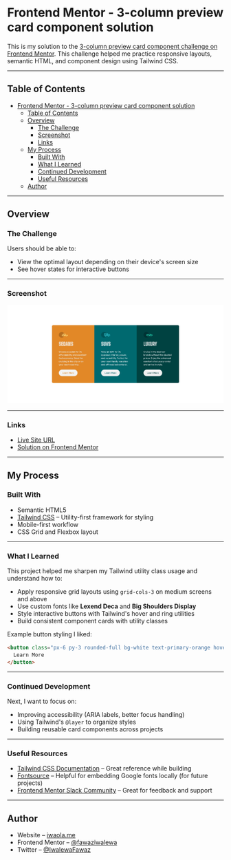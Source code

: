 # Frontend Mentor - 3-column preview card component solution

This is my solution to the [3-column preview card component challenge on Frontend Mentor](https://www.frontendmentor.io/challenges/3column-preview-card-component-pH92eAR2-). This challenge helped me practice responsive layouts, semantic HTML, and component design using Tailwind CSS.

---

## Table of Contents

- [Frontend Mentor - 3-column preview card component solution](#frontend-mentor---3-column-preview-card-component-solution)
  - [Table of Contents](#table-of-contents)
  - [Overview](#overview)
    - [The Challenge](#the-challenge)
    - [Screenshot](#screenshot)
    - [Links](#links)
  - [My Process](#my-process)
    - [Built With](#built-with)
    - [What I Learned](#what-i-learned)
    - [Continued Development](#continued-development)
    - [Useful Resources](#useful-resources)
  - [Author](#author)

---

## Overview

### The Challenge

Users should be able to:

- View the optimal layout depending on their device's screen size
- See hover states for interactive buttons

---

### Screenshot

![Preview of solution](./preview.png)

---

### Links

- [Live Site URL](https://3-column-preview-card-component-sable-seven.vercel.app/)
- [Solution on Frontend Mentor](https://www.frontendmentor.io/solutions/3-column-preview-card-component---tailwindcss-PBVqjfA8iG)

---

## My Process

### Built With

- Semantic HTML5
- [Tailwind CSS](https://tailwindcss.com/) – Utility-first framework for styling
- Mobile-first workflow
- CSS Grid and Flexbox layout

---

### What I Learned

This project helped me sharpen my Tailwind utility class usage and understand how to:

- Apply responsive grid layouts using `grid-cols-3` on medium screens and above
- Use custom fonts like **Lexend Deca** and **Big Shoulders Display**
- Style interactive buttons with Tailwind's hover and ring utilities
- Build consistent component cards with utility classes

Example button styling I liked:

```html
<button class="px-6 py-3 rounded-full bg-white text-primary-orange hover:bg-transparent hover:text-white hover:ring-2 hover:ring-white">
  Learn More
</button>
```

---

### Continued Development

Next, I want to focus on:

- Improving accessibility (ARIA labels, better focus handling)
- Using Tailwind's `@layer` to organize styles
- Building reusable card components across projects

---

### Useful Resources

- [Tailwind CSS Documentation](https://tailwindcss.com/docs) – Great reference while building
- [Fontsource](https://fontsource.org/) – Helpful for embedding Google fonts locally (for future projects)
- [Frontend Mentor Slack Community](https://frontendmentor.io/slack) – Great for feedback and support

---

## Author

- Website – [iwaola.me](https://iwaola.me)
- Frontend Mentor – [@fawaziwalewa](https://www.frontendmentor.io/profile/fawaziwalewa)
- Twitter – [@IwalewaFawaz](https://twitter.com/IwalewaFawaz)
